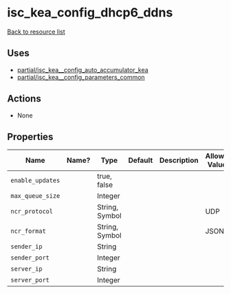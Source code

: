 # isc_kea_config_dhcp6_ddns

[Back to resource list](README.md#resources)

## Uses

- [partial/isc_kea__config_auto_accumulator_kea](partial/isc_kea__config_auto_accumulator_kea.md)
- [partial/isc_kea__config_parameters_common](partial/isc_kea__config_parameters_common.md)

## Actions

- None

## Properties

| Name             | Name? | Type           | Default | Description | Allowed Values |
| ---------------- | ----- | -------------- | ------- | ----------- | -------------- |
| `enable_updates` |       | true, false    |         |             |                |
| `max_queue_size` |       | Integer        |         |             |                |
| `ncr_protocol`   |       | String, Symbol |         |             | UDP            |
| `ncr_format`     |       | String, Symbol |         |             | JSON           |
| `sender_ip`      |       | String         |         |             |                |
| `sender_port`    |       | Integer        |         |             |                |
| `server_ip`      |       | String         |         |             |                |
| `server_port`    |       | Integer        |         |             |                |
